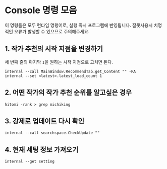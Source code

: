 # Console 명령 모음

이 명령들은 모두 런타임 명령어로, 실행 즉시 프로그램에 반영됩니다.
잘못사용시 치명적인 오류가 발생할 수 있으므로 주의해주세요.

## 1. 작가 추천의 시작 지점을 변경하기

세 번째 줄의 마지막 `1`을 원하는 시작 지점으로 고치면 된다.

```
internal --call MainWindow.RecommendTab.get_Content "" -RA
internal --set <latest>.latest_load_count 1
```

## 2. 어떤 작가의 작가 추천 순위를 알고싶은 경우

```
hitomi -rank > grep michiking
```

## 3. 강제로 업데이트 다시 확인

```
internal --call searchspace.CheckUpdate ""
```

## 4. 현재 세팅 정보 가져오기

```
internal --get setting
```